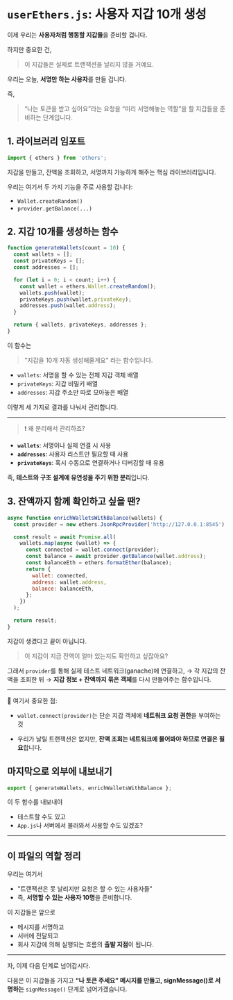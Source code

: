 # `userEthers.js`: 사용자 지갑 10개 생성

이제 우리는 **사용자처럼 행동할 지갑들**을 준비할 겁니다.

하지만 중요한 건,

> 이 지갑들은 실제로 트랜잭션을 날리지 않을 거예요.

우리는 오늘,
**서명만 하는 사용자**를 만들 겁니다.

즉,

> “나는 토큰을 받고 싶어요”라는 요청을
> “미리 서명해놓는 역할”을 할 지갑들을 준비하는 단계입니다.

## 1. 라이브러리 임포트

```js
import { ethers } from 'ethers';
```

지갑을 만들고, 잔액을 조회하고,
서명까지 가능하게 해주는 핵심 라이브러리입니다.

우리는 여기서 두 가지 기능을 주로 사용할 겁니다:

- `Wallet.createRandom()`
- `provider.getBalance(...)`

## 2. 지갑 10개를 생성하는 함수

```js
function generateWallets(count = 10) {
  const wallets = [];
  const privateKeys = [];
  const addresses = [];

  for (let i = 0; i < count; i++) {
    const wallet = ethers.Wallet.createRandom();
    wallets.push(wallet);
    privateKeys.push(wallet.privateKey);
    addresses.push(wallet.address);
  }

  return { wallets, privateKeys, addresses };
}
```

이 함수는

> "지갑을 10개 자동 생성해줄게요" 라는 함수입니다.

- `wallets`: 서명을 할 수 있는 전체 지갑 객체 배열
- `privateKeys`: 지갑 비밀키 배열
- `addresses`: 지갑 주소만 따로 모아놓은 배열

이렇게 세 가지로 결과를 나눠서 관리합니다.

---

> ❗ 왜 분리해서 관리하죠?

- **`wallets`**: 서명이나 실제 연결 시 사용
- **`addresses`**: 사용자 리스트만 필요할 때 사용
- **`privateKeys`**: 혹시 수동으로 연결하거나 디버깅할 때 유용

즉, **테스트와 구조 설계에 유연성을 주기 위한 분리**입니다.

## 3. 잔액까지 함께 확인하고 싶을 땐?

```js
async function enrichWalletsWithBalance(wallets) {
  const provider = new ethers.JsonRpcProvider('http://127.0.0.1:8545');

  const result = await Promise.all(
    wallets.map(async (wallet) => {
      const connected = wallet.connect(provider);
      const balance = await provider.getBalance(wallet.address);
      const balanceEth = ethers.formatEther(balance);
      return {
        wallet: connected,
        address: wallet.address,
        balance: balanceEth,
      };
    })
  );

  return result;
}
```

지갑이 생겼다고 끝이 아닙니다.

> 이 지갑이 지금 잔액이 얼마 있는지도 확인하고 싶잖아요?

그래서 `provider`를 통해 실제 테스트 네트워크(ganache)에 연결하고,
→ 각 지갑의 잔액을 조회한 뒤
→ **지갑 정보 + 잔액까지 묶은 객체**를 다시 만들어주는 함수입니다.

---

📌 여기서 중요한 점:

- `wallet.connect(provider)`는
  단순 지갑 객체에 **네트워크 요청 권한**을 부여하는 것

- 우리가 날릴 트랜잭션은 없지만,
  **잔액 조회는 네트워크에 물어봐야 하므로 연결은 필요**합니다.

## 마지막으로 외부에 내보내기

```js
export { generateWallets, enrichWalletsWithBalance };
```

이 두 함수를 내보내야

- 테스트할 수도 있고
- `App.js`나 서버에서 불러와서 사용할 수도 있겠죠?

---

## 이 파일의 역할 정리

우리는 여기서

- "트랜잭션은 못 날리지만 요청은 할 수 있는 사용자들"
- 즉, **서명할 수 있는 사용자 10명**을 준비합니다.

이 지갑들은 앞으로

- 메시지를 서명하고
- 서버에 전달되고
- 회사 지갑에 의해 실행되는 흐름의 **출발 지점**이 됩니다.

---

자, 이제 다음 단계로 넘어갑시다.

다음은 이 지갑들을 가지고
**“나 토큰 주세요” 메시지를 만들고,
signMessage()로 서명하는**
`signMessage()` 단계로 넘어가겠습니다.
